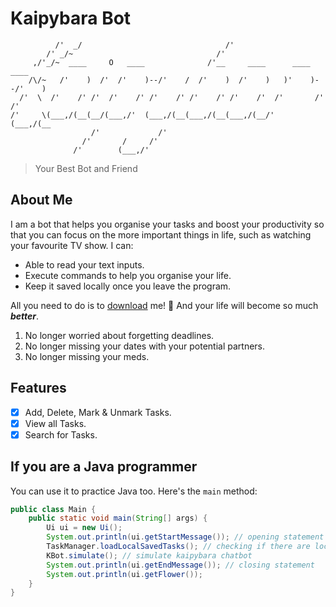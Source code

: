# Kaipybara Bot

```
          /'  _/                                /'
        /' _/~                                /'
     ,/'_/~  ____     O   ____              /'__     ____      ____     ____
    /\/~   /'    )  /'  /'    )--/'    /  /'    )  /'    )   )'    )--/'    )
  /'  \  /'    /' /'  /'    /' /'    /' /'    /' /'    /'  /'       /'    /'
/'     \(___,/(__(__/(___,/'  (___,/(__(___,/(__(___,/(__/'        (___,/(__
                  /'             /'
                /'       /     /'
              /'        (___,/'
```
> Your Best Bot and Friend 

About Me
-
I am a bot that helps you organise your tasks and boost your productivity so that you can focus on the more important things in life, such as watching your favourite TV show. I can:
- Able to read your text inputs.
- Execute commands to help you organise your life.
- Keep it saved locally once you leave the program.

All you need to do is to [download](https://github.com/c-wenlong/ip) me! :shit: And your life will become so much __*better*__.
1. No longer worried about forgetting deadlines.
2. No longer missing your dates with your potential partners.
3. No longer missing your meds.

Features
-
- [X] Add, Delete, Mark & Unmark Tasks.
- [X] View all Tasks.
- [X] Search for Tasks.

If you are a Java programmer
-
You can use it to practice Java too. Here's the `main` method:

```java
public class Main {
    public static void main(String[] args) {
        Ui ui = new Ui();
        System.out.println(ui.getStartMessage()); // opening statement
        TaskManager.loadLocalSavedTasks(); // checking if there are local files to load
        KBot.simulate(); // simulate kaipybara chatbot
        System.out.println(ui.getEndMessage()); // closing statement
        System.out.println(ui.getFlower());
    }
}
```